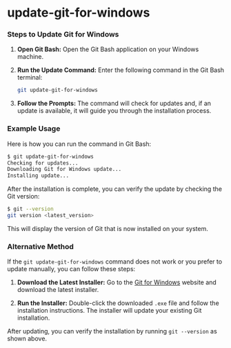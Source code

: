 # update-git-for-windows

### Steps to Update Git for Windows

1. **Open Git Bash:**
   Open the Git Bash application on your Windows machine.

2. **Run the Update Command:**
   Enter the following command in the Git Bash terminal:
   ```sh
   git update-git-for-windows
   ```

3. **Follow the Prompts:**
   The command will check for updates and, if an update is available, it will guide you through the installation process.

### Example Usage

Here is how you can run the command in Git Bash:

```sh
$ git update-git-for-windows
Checking for updates...
Downloading Git for Windows update...
Installing update...
```

After the installation is complete, you can verify the update by checking the Git version:

```sh
$ git --version
git version <latest_version>
```

This will display the version of Git that is now installed on your system.

### Alternative Method

If the `git update-git-for-windows` command does not work or you prefer to update manually, you can follow these steps:

1. **Download the Latest Installer:**
   Go to the [Git for Windows](https://gitforwindows.org/) website and download the latest installer.

2. **Run the Installer:**
   Double-click the downloaded `.exe` file and follow the installation instructions. The installer will update your existing Git installation.

After updating, you can verify the installation by running `git --version` as shown above.
